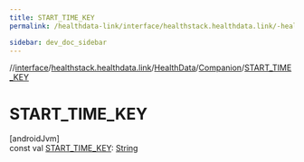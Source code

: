 ```yaml
---
title: START_TIME_KEY
permalink: /healthdata-link/interface/healthstack.healthdata.link/-health-data/-companion/-s-t-a-r-t_-t-i-m-e_-k-e-y.html

sidebar: dev_doc_sidebar
---
```

//[interface](../../../../index.html)/[healthstack.healthdata.link](../../index.html)/[HealthData](../index.html)/[Companion](index.html)/[START_TIME_KEY](-s-t-a-r-t_-t-i-m-e_-k-e-y.html)



# START_TIME_KEY



[androidJvm]\
const val [START_TIME_KEY](-s-t-a-r-t_-t-i-m-e_-k-e-y.html): [String](https://kotlinlang.org/api/latest/jvm/stdlib/kotlin/-string/index.html)




